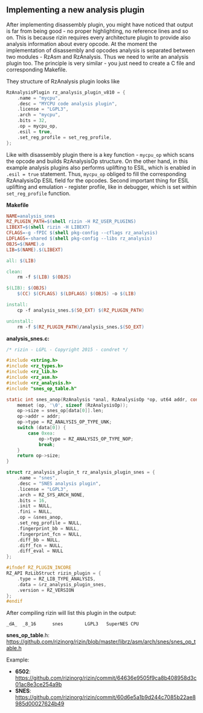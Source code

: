## Implementing a new analysis plugin

After implementing disassembly plugin, you might have noticed that output
is far from being good - no proper highlighting, no reference lines
and so on. This is because rizin requires every architecture plugin
to provide also analysis information about every opcode. At the moment
the implementation of disassembly and opcodes analysis is separated between
two modules - RzAsm and RzAnalysis. Thus we need to write an analysis plugin too.
The principle is very similar - you just need to create a C file and
corresponding Makefile.

They structure of RzAnalysis plugin looks like

```c
RzAnalysisPlugin rz_analysis_plugin_v810 = {
	.name = "mycpu",
	.desc = "MYCPU code analysis plugin",
	.license = "LGPL3",
	.arch = "mycpu",
	.bits = 32,
	.op = mycpu_op,
	.esil = true,
	.set_reg_profile = set_reg_profile,
};
```

Like with disassembly plugin there is a key function - `mycpu_op` which scans the opcode and builds
RzAnalysisOp structure. On the other hand, in this example analysis plugins also performs uplifting to
ESIL, which is enabled in `.esil = true` statement. Thus, `mycpu_op` obliged to fill the
corresponding RzAnalysisOp ESIL field for the opcodes. Second important thing for ESIL uplifting and
emulation - register profile, like in debugger, which is set within `set_reg_profile` function.

**Makefile**

```makefile
NAME=analysis_snes
RZ_PLUGIN_PATH=$(shell rizin -H RZ_USER_PLUGINS)
LIBEXT=$(shell rizin -H LIBEXT)
CFLAGS=-g -fPIC $(shell pkg-config --cflags rz_analysis)
LDFLAGS=-shared $(shell pkg-config --libs rz_analysis)
OBJS=$(NAME).o
LIB=$(NAME).$(LIBEXT)

all: $(LIB)

clean:
	rm -f $(LIB) $(OBJS)

$(LIB): $(OBJS)
	$(CC) $(CFLAGS) $(LDFLAGS) $(OBJS) -o $(LIB)

install:
	cp -f analysis_snes.$(SO_EXT) $(RZ_PLUGIN_PATH)

uninstall:
	rm -f $(RZ_PLUGIN_PATH)/analysis_snes.$(SO_EXT)
```

**analysis_snes.c:**

```c
/* rizin - LGPL - Copyright 2015 - condret */

#include <string.h>
#include <rz_types.h>
#include <rz_lib.h>
#include <rz_asm.h>
#include <rz_analysis.h>
#include "snes_op_table.h"

static int snes_anop(RzAnalysis *anal, RzAnalysisOp *op, ut64 addr, const ut8 *data, int len) {
	memset (op, '\0', sizeof (RzAnalysisOp));
	op->size = snes_op[data[0]].len;
	op->addr = addr;
	op->type = RZ_ANALYSIS_OP_TYPE_UNK;
	switch (data[0]) {
		case 0xea:
			op->type = RZ_ANALYSIS_OP_TYPE_NOP;
			break;
	}
	return op->size;
}

struct rz_analysis_plugin_t rz_analysis_plugin_snes = {
	.name = "snes",
	.desc = "SNES analysis plugin",
	.license = "LGPL3",
	.arch = RZ_SYS_ARCH_NONE,
	.bits = 16,
	.init = NULL,
	.fini = NULL,
	.op = &snes_anop,
	.set_reg_profile = NULL,
	.fingerprint_bb = NULL,
	.fingerprint_fcn = NULL,
	.diff_bb = NULL,
	.diff_fcn = NULL,
	.diff_eval = NULL
};

#ifndef RZ_PLUGIN_INCORE
RZ_API RzLibStruct rizin_plugin = {
	.type = RZ_LIB_TYPE_ANALYSIS,
	.data = &rz_analysis_plugin_snes,
	.version = RZ_VERSION
};
#endif
```
After compiling rizin will list this plugin in the output:
```
_dA_  _8_16      snes        LGPL3   SuperNES CPU
```

**snes_op_table**.h: https://github.com/rizinorg/rizin/blob/master/librz/asm/arch/snes/snes_op_table.h

Example:

* **6502**: https://github.com/rizinorg/rizin/commit/64636e9505f9ca8b408958d3c01ac8e3ce254a9b
* **SNES**: https://github.com/rizinorg/rizin/commit/60d6e5a1b9d244c7085b22ae8985d00027624b49

